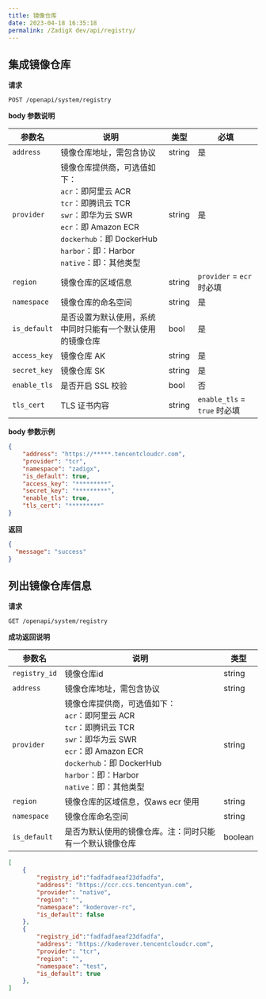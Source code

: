```yaml
---
title: 镜像仓库
date: 2023-04-18 16:35:18
permalink: /ZadigX dev/api/registry/
---
```


## 集成镜像仓库

**请求**

```
POST /openapi/system/registry
```

**body 参数说明**

|参数名|说明|类型|必填|
|----------------|-------------------|---|---|
|`address`  |镜像仓库地址，需包含协议|string|是|
|`provider` |镜像仓库提供商，可选值如下：<br>`acr`：即阿里云 ACR<br>`tcr`：即腾讯云 TCR<br>`swr`：即华为云 SWR<br>`ecr`：即 Amazon ECR<br>`dockerhub`：即 DockerHub<br>`harbor`：即：Harbor<br>`native`：即：其他类型| string|是|
|`region`   |镜像仓库的区域信息| string|`provider` = `ecr` 时必填|
|`namespace` |镜像仓库的命名空间| string|是|
|`is_default` |是否设置为默认使用，系统中同时只能有一个默认使用的镜像仓库| bool|是|
|`access_key` |镜像仓库 AK| string|是|
|`secret_key` |镜像仓库 SK| string |是|
|`enable_tls` |是否开启 SSL 校验| bool|否|
|`tls_cert` |TLS 证书内容| string|`enable_tls` = `true` 时必填|

**body 参数示例**

``` json
{
    "address": "https://*****.tencentcloudcr.com",
    "provider": "tcr",
    "namespace": "zadigx",
    "is_default": true,
    "access_key": "*********",
    "secret_key": "*********",
    "enable_tls": true,
    "tls_cert": "*********"
}
```

**返回**

```json
{
  "message": "success"
}
```



## 列出镜像仓库信息

**请求**

```
GET /openapi/system/registry
```

**成功返回说明**

| 参数名        | 说明                                                         | 类型    |
| ------------- | ------------------------------------------------------------ | ------- |
| `registry_id` | 镜像仓库id                                                   | string  |
| `address`     | 镜像仓库地址，需包含协议                                     | string  |
| `provider`    | 镜像仓库提供商，可选值如下：<br/>`acr`：即阿里云 ACR<br/>`tcr`：即腾讯云 TCR<br/>`swr`：即华为云 SWR<br/>`ecr`：即 Amazon ECR<br/>`dockerhub`：即 DockerHub<br/>`harbor`：即：Harbor<br/>`native`：即：其他类型 | string  |
| `region`      | 镜像仓库的区域信息，仅aws ecr 使用                           | string  |
| `namespace`   | 镜像仓库命名空间                                             | string  |
| `is_default`  | 是否为默认使用的镜像仓库。注：同时只能有一个默认镜像仓库     | boolean |

```json
[
    {
        "registry_id":"fadfadfaeaf23dfadfa",
        "address": "https://ccr.ccs.tencentyun.com",
        "provider": "native",
        "region": "",
        "namespace": "koderover-rc",
        "is_default": false
    },
    {
        "registry_id":"fadfadfaeaf23dfadfa",
        "address": "https://koderover.tencentcloudcr.com",
        "provider": "tcr",
        "region": "",
        "namespace": "test",
        "is_default": true
    },
]
```

